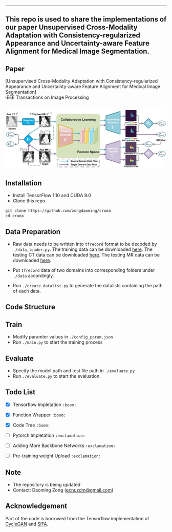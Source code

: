 -----------
 This repo is used to share the implementations of our paper **Unsupervised Cross-Modality Adaptation with Consistency-regularized Appearance and Uncertainty-aware Feature Alignment for Medical Image Segmentation**.<br/>
-----------

## Paper
[Unsupervised Cross-Modality Adaptation with Consistency-regularized Appearance and Uncertainty-aware Feature Alignment for Medical Image Segmentation]
<br/>
IEEE Transactions on Image Processing
<br/>
<br/>
<p align="center">
  <img src="img/pipeline4.jpg">
</p>

## Installation
* Install TensorFlow 1.10 and CUDA 9.0
* Clone this repo
```
git clone https://github.com/zongdaoming/cruea
cd cruea
```

## Data Preparation
* Raw data needs to be written into `tfrecord` format to be decoded by `./data_loader.py`. The training data can be downloaded [here](https://drive.google.com/file/d/1m9NSHirHx30S8jvN0kB-vkd7LL0oWCq3/view). The testing CT data can be downloaded [here](https://drive.google.com/file/d/1SJM3RluT0wbR9ud_kZtZvCY0dR9tGq5V/view). The testing MR data can be downloaded [here](https://drive.google.com/file/d/1RNb-4iYWUaFBY61rFAnT2XT0mtwlnH1V/view).

* Put `tfrecord` data of two domains into corresponding folders under `./data` accordingly.
* Run `./create_datalist.py` to generate the datalists containing the path of each data.

## Code Structure



## Train
* Modify paramter values in `./config_param.json`
* Run `./main.py` to start the training process

## Evaluate
* Specify the model path and test file path in `./evaluate.py`
* Run `./evaluate.py` to start the evaluation.

## Todo List

- [x] Tensorflow Impletation `:boom:`
- [x] Function Wrapper `:boom:`
- [x] Code Tree `:boom:`
- [ ] Pytorch Impletation `:exclamation:`
- [ ] Adding More Backbone Networks `:exclamation:`
- [ ] Pre-training weight Upload `:exclamation:`


## Note
* The repository is being updated
* Contact: Daoming Zong (ecnuzdm@gmail.com)



## Acknowledgement
Part of the code is borrowed from the Tensorflow implementation of [CycleGAN](https://github.com/leehomyc/cyclegan-1) and [SIFA](https://github.com/cchen-cc/SIFA).
